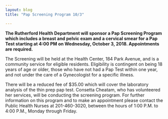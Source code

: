 ```yaml
---
layout: blog
title: "Pap Screening Program 10/3"

---
```


**The Rutherford Health Department will sponsor a Pap Screening Program which
includes a breast and pelvic exam and a cervical smear for a Pap Test starting at 4:00
PM on Wednesday, October 3, 2018. Appointments are required.** 

The Screening will be held at the Health Center, 184 Park Avenue, and is a community service for eligible
residents. Eligibility is contingent on being 18 years of age or older, those who have
not had a Pap Test within one year, and not under the care of a Gynecologist for a
specific illness. 

There will be a reduced fee of $35.00 which will cover the laboratory
analysis of the thin prep pap test. Consetta Cheatam, who has volunteered her services,
will be conducting the screening program. For further information on this program and
to make an appointment please contact the Public Health Nurses at 201-460-3020,
between the hours of 1:00 P.M. to 4:00 P.M., Monday through Friday.
